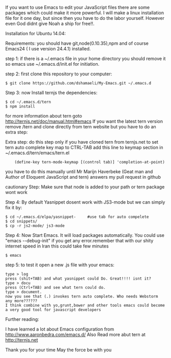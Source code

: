 
If you want to use Emacs to edit your JavaScript files there are some packages which could make it more powerful. I will make a linux installation file for it one day, but since then you have to do the labor yourself. However even God didnt give Noah a ship for free!!.

Installation for Ubuntu 14.04:

Requirements: you should have git,node(0.10.35),npm and of course Emacs24 ( I use version 24.4.1) installed.

step 1: if there is a ~/.emacs file in your home directory you should remove it so emacs use ~/.emacs.d/init.el for initiation.

step 2:	first clone this repository to your computer:

	$ git clone https://github.com/dshamaeli/My-Emacs.git ~/.emacs.d

Step 3: now Install ternjs the dependencies:

	$ cd ~/.emacs.d/tern
	$ npm install

for more information about tern goto http://ternjs.net/doc/manual.html#emacs
If you want the latest tern version remove /tern and clone directly from tern website but you have to do an extra step:
	
Extra step:	do this step only if you have cloned tern from ternjs.net 
to set tern auto complete key map to CTRL-TAB add this line to keymap section in ~/.emacs.d/tern/emacs/tern.el
	
		(define-key tern-mode-keymap [(control tab)] 'completion-at-point)
		  
you have to do this manually until Mr Marijn Haverbeke (Geat man and Author of Eloquent JavaScript and tern) answers my pull request in github
	

cautionary Step: Make sure that node is added to your path or tern package wont work 

Step 4: By default Yasnippet dosent work with JS3-mode but we can simply fix it by:

	$ cd ~/.emacs.d/elpa/yasnippet-     #use tab for auto compelete
	$ cd snippets/
	$ cp -r js2-mode/ js3-mode

Step 4: Now Start Emacs. It will load packages automatically. You could use "emacs --debug-init" if you get any error.remember that with our shity internet speed in Iran this could take few minutes

	$ emacs

step 5: to test it open a new .js file with your emacs:
	
	type > log
	press (shit+TAB) and what yasnippet could Do. Great!!!! isnt it?
	type > docu
	press (Ctrl+TAB) and see what tern could do.
	type > document.
	now you see that (.) invokes tern auto complete. Who needs Webstorm any more??????
	I think combine with yo,grunt,bower and other tools emacs could become a very good tool for javascript developers

Further reading:

I have learned a lot about Emacs configuration from http://www.aaronbedra.com/emacs.d/
Also Read more abut tern at http://ternjs.net

Thank you for your time
May the force be with you	
 

